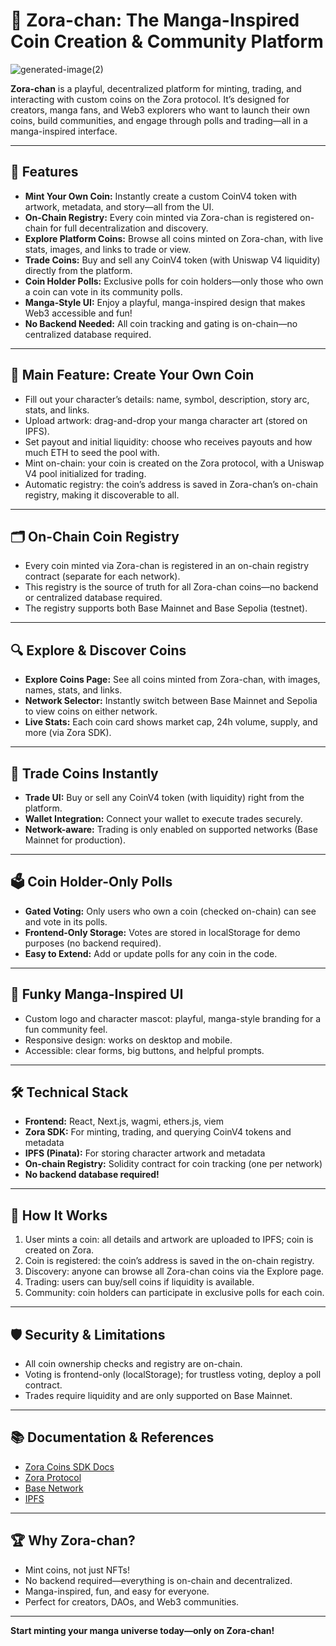 # 🥷 Zora-chan: The Manga-Inspired Coin Creation & Community Platform

![generated-image(2)](https://github.com/user-attachments/assets/0af1138c-bbc2-4744-b8b9-93b574b68995)


**Zora-chan** is a playful, decentralized platform for minting, trading, and interacting with custom coins on the Zora protocol. It’s designed for creators, manga fans, and Web3 explorers who want to launch their own coins, build communities, and engage through polls and trading—all in a manga-inspired interface.

---

## 🚀 Features

- **Mint Your Own Coin:** Instantly create a custom CoinV4 token with artwork, metadata, and story—all from the UI.
- **On-Chain Registry:** Every coin minted via Zora-chan is registered on-chain for full decentralization and discovery.
- **Explore Platform Coins:** Browse all coins minted on Zora-chan, with live stats, images, and links to trade or view.
- **Trade Coins:** Buy and sell any CoinV4 token (with Uniswap V4 liquidity) directly from the platform.
- **Coin Holder Polls:** Exclusive polls for coin holders—only those who own a coin can vote in its community polls.
- **Manga-Style UI:** Enjoy a playful, manga-inspired design that makes Web3 accessible and fun!
- **No Backend Needed:** All coin tracking and gating is on-chain—no centralized database required.

---

## 🌟 Main Feature: Create Your Own Coin

- Fill out your character’s details: name, symbol, description, story arc, stats, and links.
- Upload artwork: drag-and-drop your manga character art (stored on IPFS).
- Set payout and initial liquidity: choose who receives payouts and how much ETH to seed the pool with.
- Mint on-chain: your coin is created on the Zora protocol, with a Uniswap V4 pool initialized for trading.
- Automatic registry: the coin’s address is saved in Zora-chan’s on-chain registry, making it discoverable to all.

---

## 🗂️ On-Chain Coin Registry

- Every coin minted via Zora-chan is registered in an on-chain registry contract (separate for each network).
- This registry is the source of truth for all Zora-chan coins—no backend or centralized database required.
- The registry supports both Base Mainnet and Base Sepolia (testnet).

---

## 🔍 Explore & Discover Coins

- **Explore Coins Page:** See all coins minted from Zora-chan, with images, names, stats, and links.
- **Network Selector:** Instantly switch between Base Mainnet and Sepolia to view coins on either network.
- **Live Stats:** Each coin card shows market cap, 24h volume, supply, and more (via Zora SDK).

---

## 💱 Trade Coins Instantly

- **Trade UI:** Buy or sell any CoinV4 token (with liquidity) right from the platform.
- **Wallet Integration:** Connect your wallet to execute trades securely.
- **Network-aware:** Trading is only enabled on supported networks (Base Mainnet for production).

---

## 🗳️ Coin Holder-Only Polls

- **Gated Voting:** Only users who own a coin (checked on-chain) can see and vote in its polls.
- **Frontend-Only Storage:** Votes are stored in localStorage for demo purposes (no backend required).
- **Easy to Extend:** Add or update polls for any coin in the code.

---

## 🎨 Funky Manga-Inspired UI

- Custom logo and character mascot: playful, manga-style branding for a fun community feel.
- Responsive design: works on desktop and mobile.
- Accessible: clear forms, big buttons, and helpful prompts.

---

## 🛠️ Technical Stack

- **Frontend:** React, Next.js, wagmi, ethers.js, viem
- **Zora SDK:** For minting, trading, and querying CoinV4 tokens and metadata
- **IPFS (Pinata):** For storing character artwork and metadata
- **On-chain Registry:** Solidity contract for coin tracking (one per network)
- **No backend database required!**

---

## 📝 How It Works

1. User mints a coin: all details and artwork are uploaded to IPFS; coin is created on Zora.
2. Coin is registered: the coin’s address is saved in the on-chain registry.
3. Discovery: anyone can browse all Zora-chan coins via the Explore page.
4. Trading: users can buy/sell coins if liquidity is available.
5. Community: coin holders can participate in exclusive polls for each coin.

---

## 🛡️ Security & Limitations

- All coin ownership checks and registry are on-chain.
- Voting is frontend-only (localStorage); for trustless voting, deploy a poll contract.
- Trades require liquidity and are only supported on Base Mainnet.

---

## 📚 Documentation & References

- [Zora Coins SDK Docs](https://docs.zora.co/coins/sdk/)
- [Zora Protocol](https://zora.co/)
- [Base Network](https://base.org/)
- [IPFS](https://ipfs.io/)

---

## 🏆 Why Zora-chan?

- Mint coins, not just NFTs!
- No backend required—everything is on-chain and decentralized.
- Manga-inspired, fun, and easy for everyone.
- Perfect for creators, DAOs, and Web3 communities.

---

**Start minting your manga universe today—only on Zora-chan!**
